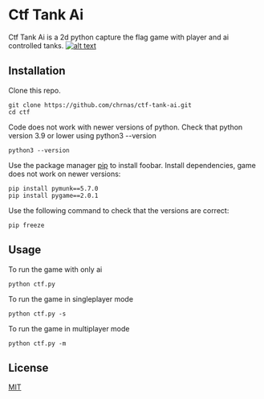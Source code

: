 # Ctf Tank Ai

Ctf Tank Ai is a 2d python capture the flag game with player and ai controlled tanks.
[![alt text](https://github.com/chrnas/tank-ai-game/assets/116513364/082920cd-6f98-485a-b6e8-c195cc3df4e7)](https://www.youtube.com/watch?v=wrM8_jkLwxI)


## Installation

Clone this repo.
```
git clone https://github.com/chrnas/ctf-tank-ai.git
cd ctf
```

Code does not work with newer versions of python.
Check that python version 3.9 or lower using python3 --version
```
python3 --version
```

Use the package manager [pip](https://pip.pypa.io/en/stable/) to install foobar.
Install dependencies, game does not work on newer versions:
```
pip install pymunk==5.7.0
pip install pygame==2.0.1
```

Use the following command to check that the versions are correct:
```
pip freeze
```

## Usage

To run the game with only ai
```
python ctf.py
```

To run the game in singleplayer mode
```
python ctf.py -s
```

To run the game in multiplayer mode
```
python ctf.py -m
```

## License

[MIT](https://choosealicense.com/licenses/mit/)
